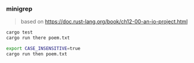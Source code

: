 ### minigrep
> based on https://doc.rust-lang.org/book/ch12-00-an-io-project.html

```bash
cargo test
cargo run there poem.txt

export CASE_INSENSITIVE=true
cargo run then poem.txt
```